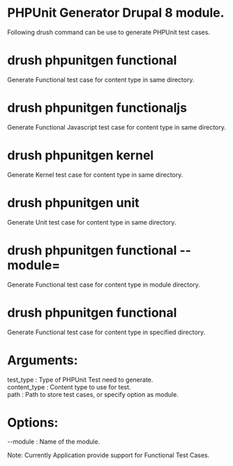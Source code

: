 # PHPUnit Generator Drupal 8 module.

Following drush command can be use to generate PHPUnit test cases.

# drush phpunitgen functional <content-type>
Generate Functional test case for content type in same directory.                                                                                                           
# drush phpunitgen functionaljs <content-type>
Generate Functional Javascript test case for content type in same directory.                                                                                                        
# drush phpunitgen kernel <content-type>
Generate Kernel test case for content type in same directory.
  
# drush phpunitgen unit <content-type>
Generate Unit test case for content type in same directory.    

# drush phpunitgen functional <content-type> --module=<module-name>
Generate Functional test case for content type in module directory.                                                                                   
# drush phpunitgen functional <content-type> <path-to-directory>
Generate Functional test case for content type in specified directory.    

# Arguments:
 test_type : Type of PHPUnit Test need to generate.                 
 content_type : Content type to use for test.                          
 path : Path to store test cases, or specify option as module.

# Options:
 --module : Name of the module.
 
 Note: Currently Application provide support for Functional Test Cases.
